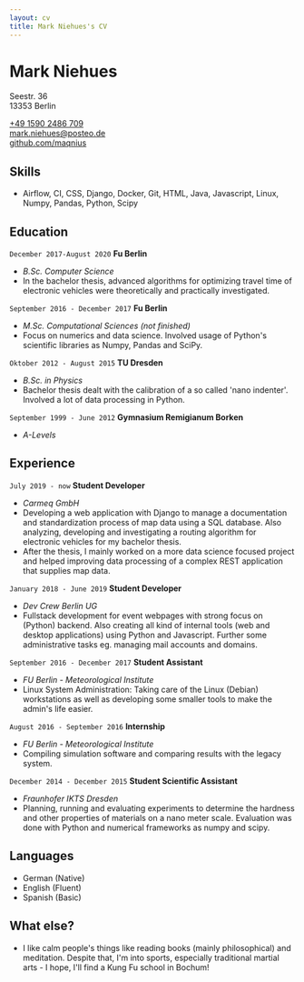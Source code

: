 ```yaml
---
layout: cv
title: Mark Niehues's CV
---
```

# Mark Niehues

Seestr. 36 <br>
13353 Berlin

<div id="webaddress">
<a href="tel:+49 1590 2486 709">+49 1590 2486 709</a><br>
<a href="mailto:mark.niehues@posteo.de">mark.niehues@posteo.de</a><br>
<a href="https://github.com/maqnius">github.com/maqnius</a>
</div>


## Skills

 - Airflow, CI, CSS, Django, Docker, Git, HTML, Java, Javascript, Linux, Numpy, Pandas, Python, Scipy


## Education

`December 2017-August 2020`
__Fu Berlin__ 
- _B.Sc. Computer Science_
- In the bachelor thesis, advanced algorithms for optimizing travel time of electronic vehicles were theoretically and practically investigated.

`September 2016 - December 2017`
__Fu Berlin__ 
- _M.Sc. Computational Sciences (not finished)_
- Focus on numerics and data science. Involved usage of Python's scientific libraries as Numpy, Pandas and SciPy. 

`Oktober 2012 - August 2015`
__TU Dresden__ 
- _B.Sc. in Physics_
- Bachelor thesis dealt with the calibration of a so called 'nano indenter'. Involved a lot of data processing in Python.


`September 1999 - June 2012`
__Gymnasium Remigianum Borken__ 
- _A-Levels_


## Experience

`July 2019 - now`
__Student Developer__
- _Carmeq GmbH_
- Developing a web application with Django to manage a documentation and standardization process of map data using a SQL database. Also analyzing, developing and investigating a routing algorithm for electronic vehicles for my bachelor thesis.
- After the thesis, I mainly worked on a more data science focused project and helped improving data processing of a complex REST application that supplies map data.

`January 2018 - June 2019`
__Student Developer__
- _Dev Crew Berlin UG_
- Fullstack development for event webpages with strong focus on (Python) backend. Also creating all kind of internal tools (web and desktop applications) using Python and Javascript. Further some administrative tasks eg. managing mail accounts and domains.

`September 2016 - December 2017`
__Student Assistant__
- _FU Berlin - Meteorological Institute_
- Linux System Administration: Taking care of the Linux (Debian) workstations as well as developing some smaller tools to make the admin's life easier.

`August 2016 - September 2016`
__Internship__
- _FU Berlin - Meteorological Institute_
- Compiling simulation software and comparing results with the legacy system.

`December 2014 - December 2015`
__Student Scientific Assistant__
- _Fraunhofer IKTS Dresden_
- Planning, running and evaluating experiments to determine the hardness and other properties of materials on a nano meter scale. Evaluation was done with Python and numerical frameworks as numpy and scipy.

## Languages

- German (Native)
- English (Fluent)
- Spanish (Basic)

## What else?
- I like calm people's things like reading books (mainly philosophical) and meditation. Despite that, I'm into sports, especially traditional martial arts - I hope, I'll find a Kung Fu school in Bochum!

<!-- ### Footer

Last updated: May 2013 -->


